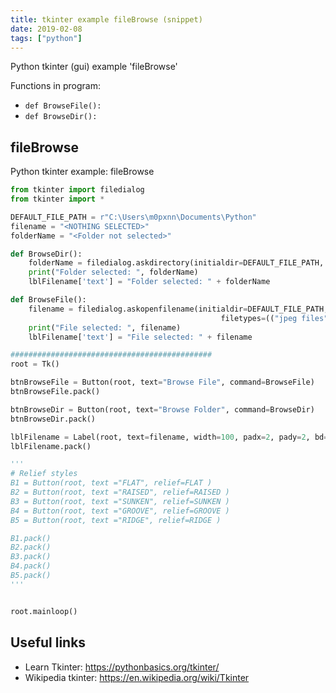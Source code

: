 ```yaml
---
title: tkinter example fileBrowse (snippet)
date: 2019-02-08
tags: ["python"]
---
```

Python tkinter (gui) example 'fileBrowse'

Functions in program: 
* `def BrowseFile():`
* `def BrowseDir():`

## fileBrowse

Python tkinter example: fileBrowse

```python
from tkinter import filedialog
from tkinter import *

DEFAULT_FILE_PATH = r"C:\Users\m0pxnn\Documents\Python"
filename = "<NOTHING SELECTED>"
folderName = "<Folder not selected>"

def BrowseDir():
    folderName = filedialog.askdirectory(initialdir=DEFAULT_FILE_PATH, title="Select folder")
    print("Folder selected: ", folderName)
    lblFilename['text'] = "Folder selected: " + folderName

def BrowseFile():
    filename = filedialog.askopenfilename(initialdir=DEFAULT_FILE_PATH, title="Select file",
                                               filetypes=(("jpeg files", "*.jpg"), ("all files", "*.*")))
    print("File selected: ", filename)
    lblFilename['text'] = "File selected: " + filename

#############################################
root = Tk()

btnBrowseFile = Button(root, text="Browse File", command=BrowseFile)
btnBrowseFile.pack()

btnBrowseDir = Button(root, text="Browse Folder", command=BrowseDir)
btnBrowseDir.pack()

lblFilename = Label(root, text=filename, width=100, padx=2, pady=2, bd=2, relief=RIDGE  )
lblFilename.pack()

'''
# Relief styles
B1 = Button(root, text ="FLAT", relief=FLAT )
B2 = Button(root, text ="RAISED", relief=RAISED )
B3 = Button(root, text ="SUNKEN", relief=SUNKEN )
B4 = Button(root, text ="GROOVE", relief=GROOVE )
B5 = Button(root, text ="RIDGE", relief=RIDGE )

B1.pack()
B2.pack()
B3.pack()
B4.pack()
B5.pack()
'''


root.mainloop()

```

## Useful links

- Learn Tkinter: https://pythonbasics.org/tkinter/
- Wikipedia tkinter: https://en.wikipedia.org/wiki/Tkinter

